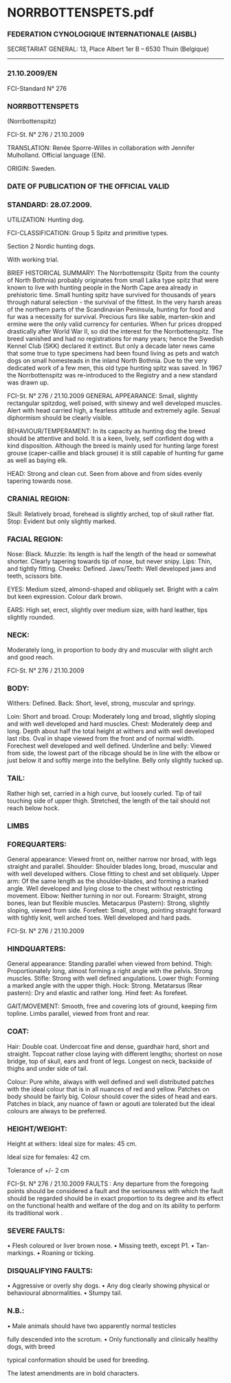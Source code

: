 # NORRBOTTENSPETS.pdf


### FEDERATION CYNOLOGIQUE INTERNATIONALE (AISBL)


SECRETARIAT GENERAL: 13, Place Albert 1er  B – 6530 Thuin (Belgique)
______________________________________________________________________________

### 21.10.2009/EN



FCI-Standard N° 276


### NORRBOTTENSPETS


(Norrbottenspitz)




FCI-St. N° 276 / 21.10.2009

TRANSLATION: Renée Sporre-Willes in collaboration with
Jennifer Mulholland.  Official language (EN).

ORIGIN: Sweden.

### DATE OF PUBLICATION OF THE OFFICIAL VALID



### STANDARD: 28.07.2009.



UTILIZATION: Hunting dog.

FCI-CLASSIFICATION:  Group  5   Spitz and primitive types.

Section 2  Nordic hunting dogs.

With working trial.

BRIEF HISTORICAL SUMMARY: The Norrbottenspitz (Spitz
from the county of North Bothnia) probably originates from
small Laika type spitz that were known to live with hunting
people in the North Cape area already in prehistoric time. Small
hunting spitz have survived for thousands of years through
natural selection - the survival of the fittest. In the very harsh
areas of the northern parts of the Scandinavian Peninsula,
hunting for food and fur was a necessity for survival. Precious
furs like sable, marten-skin and ermine were the only valid
currency for centuries. When fur prices dropped drastically
after World War II, so did the interest for the Norrbottenspitz.
The breed vanished and had no registrations for many years;
hence the Swedish Kennel Club (SKK) declared it extinct. But
only a decade later news came that some true to type specimens
had been found living as pets and watch dogs on small
homesteads in the inland North Bothnia. Due to the very
dedicated work of a few men,  this old type hunting spitz was
saved. In 1967 the Norrbottenspitz was re-introduced to the
Registry and a new standard was drawn up.




FCI-St. N° 276 / 21.10.2009
GENERAL APPEARANCE: Small, slightly rectangular spitzdog,
well poised, with sinewy and well developed muscles. Alert with
head carried high, a fearless attitude and extremely agile. Sexual
diphormism should be clearly visible.

BEHAVIOUR/TEMPERAMENT: In its capacity as hunting dog
the breed should be attentive and bold. It is a keen, lively, self
confident dog with a kind disposition.
Although the breed is mainly used for hunting large forest
grouse (caper-caillie and black grouse) it is still capable of
hunting fur game as well as baying elk.

HEAD: Strong and clean cut. Seen from above and from sides
evenly tapering towards nose.

### CRANIAL REGION:


Skull: Relatively broad, forehead is slightly arched, top of skull
rather flat.
Stop: Evident but only slightly marked.

### FACIAL REGION:


Nose: Black.
Muzzle: Its length is half the length of the head or somewhat shorter.
Clearly tapering towards tip of nose, but never snipy.
Lips: Thin, and tightly fitting.
Cheeks: Defined.
Jaws/Teeth: Well developed jaws and teeth, scissors bite.

EYES: Medium sized, almond-shaped and obliquely set. Bright
with a calm but keen expression. Colour dark brown.

EARS: High set, erect, slightly over medium size, with hard
leather, tips slightly rounded.

### NECK:


Moderately long, in proportion to body dry and muscular with
slight arch and good reach.



FCI-St. N° 276 / 21.10.2009


### BODY:


Withers: Defined.
Back: Short, level, strong, muscular and springy.


Loin: Short and broad.
Croup: Moderately long and broad, slightly sloping and with well
developed and hard muscles.
Chest: Moderately deep and long. Depth about half the total height
at withers and with well developed last ribs. Oval in shape
viewed from the front and of normal width. Forechest well
developed and well defined.
Underline and belly: Viewed from side, the lowest part of the ribcage
should be in line with the elbow or just below it and softly merge
into the bellyline. Belly only slightly tucked up.

### TAIL:


Rather high set, carried in a high curve, but loosely curled. Tip of
tail touching side of upper thigh. Stretched, the length of the tail
should not reach below hock.

### LIMBS



### FOREQUARTERS:


General appearance: Viewed front on, neither narrow nor broad, with
legs straight and parallel.
Shoulder: Shoulder blades long, broad, muscular and with well
developed withers. Close fitting to chest and set obliquely.
Upper arm: Of the same length as the shoulder-blades, and
forming a marked angle. Well developed and lying close to the
chest without restricting movement.
Elbow: Neither turning in nor out.
Forearm: Straight, strong bones, lean but flexible muscles.
Metacarpus (Pastern): Strong, slightly sloping, viewed from side.
Forefeet: Small, strong, pointing straight forward with tightly knit,
well arched toes. Well developed and hard pads.




FCI-St. N° 276 / 21.10.2009

### HINDQUARTERS:


General appearance: Standing parallel when viewed from behind.
Thigh: Proportionately long, almost forming a right angle with the
pelvis. Strong muscles.
Stifle: Strong with well defined angulations.
Lower thigh: Forming a marked angle with the upper thigh.
Hock: Strong.
Metatarsus (Rear pastern): Dry and elastic and rather long.
Hind feet: As forefeet.

GAIT/MOVEMENT: Smooth, free and covering lots of ground,
keeping firm topline.  Limbs parallel, viewed from front and
rear.

### COAT:


Hair: Double coat. Undercoat fine and dense, guardhair hard,
short and straight. Topcoat rather close laying with different
lengths; shortest on nose bridge, top of skull, ears and front of
legs. Longest on neck, backside of thighs and under side of tail.

Colour: Pure white, always with well defined and well
distributed patches with the ideal colour that is in all nuances of
red and yellow. Patches on body should be fairly big. Colour
should cover the sides of head and ears. Patches in black, any
nuance of fawn or agouti are tolerated but the ideal colours are
always to be preferred.

### HEIGHT/WEIGHT:


Height at withers:  Ideal size for males: 45 cm.



Ideal size for females: 42 cm.



Tolerance of +/- 2 cm




FCI-St. N° 276 / 21.10.2009
FAULTS : Any departure from the foregoing points should be
considered a fault and the seriousness with which the fault should be
regarded should be in exact proportion to its degree and its effect on
the functional health and welfare of the dog and on its ability to
perform its traditional work .

### SEVERE FAULTS:


•
Flesh coloured or liver brown nose.
•
Missing teeth, except P1.
•
Tan-markings.
•
Roaning or ticking.

### DISQUALIFYING FAULTS:


•
Aggressive or overly shy dogs.
•
Any dog clearly showing physical or behavioural
abnormalities.
•
Stumpy tail.

### N.B.:


• Male animals should have two apparently normal testicles

fully descended into the scrotum.
• Only functionally and clinically healthy dogs, with breed

typical conformation should be used for breeding.

The latest amendments are in bold characters.






